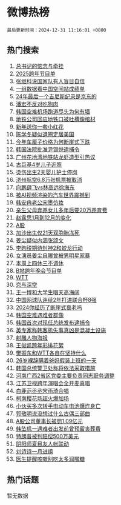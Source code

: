 # 微博热榜

`最后更新时间：2024-12-31 11:16:01 +0800`

## 热门搜索

1. [总书记的惦念与牵挂](https://m.weibo.cn/search?containerid=100103type%3D1%26t%3D10%26q%3D%23%E6%80%BB%E4%B9%A6%E8%AE%B0%E7%9A%84%E6%83%A6%E5%BF%B5%E4%B8%8E%E7%89%B5%E6%8C%82%23&stream_entry_id=51&isnewpage=1&extparam=seat%3D1%26dgr%3D0%26filter_type%3Drealtimehot%26stream_entry_id%3D51%26c_type%3D51%26q%3D%2523%25E6%2580%25BB%25E4%25B9%25A6%25E8%25AE%25B0%25E7%259A%2584%25E6%2583%25A6%25E5%25BF%25B5%25E4%25B8%258E%25E7%2589%25B5%25E6%258C%2582%2523%26pos%3D0%26cate%3D10103%26display_time%3D1735614960%26pre_seqid%3D17356149605360232113439)
1. [2025跨年节目单](https://m.weibo.cn/search?containerid=100103type%3D1%26t%3D10%26q%3D%232025%E8%B7%A8%E5%B9%B4%E8%8A%82%E7%9B%AE%E5%8D%95%23&stream_entry_id=31&isnewpage=1&extparam=seat%3D1%26filter_type%3Drealtimehot%26realpos%3D1%26c_type%3D31%26q%3D%25232025%25E8%25B7%25A8%25E5%25B9%25B4%25E8%258A%2582%25E7%259B%25AE%25E5%258D%2595%2523%26dgr%3D0%26lcate%3D5001%26stream_entry_id%3D31%26flag%3D1%26band_rank%3D1%26pos%3D0%26cate%3D5001%26display_time%3D1735614960%26pre_seqid%3D17356149605360232113439)
1. [张继科说国家队有人盲目自信](https://m.weibo.cn/search?containerid=100103type%3D1%26t%3D10%26q%3D%23%E5%BC%A0%E7%BB%A7%E7%A7%91%E8%AF%B4%E5%9B%BD%E5%AE%B6%E9%98%9F%E6%9C%89%E4%BA%BA%E7%9B%B2%E7%9B%AE%E8%87%AA%E4%BF%A1%23&stream_entry_id=31&isnewpage=1&extparam=seat%3D1%26filter_type%3Drealtimehot%26realpos%3D2%26c_type%3D31%26q%3D%2523%25E5%25BC%25A0%25E7%25BB%25A7%25E7%25A7%2591%25E8%25AF%25B4%25E5%259B%25BD%25E5%25AE%25B6%25E9%2598%259F%25E6%259C%2589%25E4%25BA%25BA%25E7%259B%25B2%25E7%259B%25AE%25E8%2587%25AA%25E4%25BF%25A1%2523%26dgr%3D0%26lcate%3D5001%26stream_entry_id%3D31%26flag%3D1%26band_rank%3D2%26pos%3D1%26cate%3D5001%26display_time%3D1735614960%26pre_seqid%3D17356149605360232113439)
1. [一组数据看中国空间站成绩单](https://m.weibo.cn/search?containerid=100103type%3D1%26t%3D10%26q%3D%23%E4%B8%80%E7%BB%84%E6%95%B0%E6%8D%AE%E7%9C%8B%E4%B8%AD%E5%9B%BD%E7%A9%BA%E9%97%B4%E7%AB%99%E6%88%90%E7%BB%A9%E5%8D%95%23&stream_entry_id=31&isnewpage=1&extparam=seat%3D1%26filter_type%3Drealtimehot%26realpos%3D3%26c_type%3D31%26q%3D%2523%25E4%25B8%2580%25E7%25BB%2584%25E6%2595%25B0%25E6%258D%25AE%25E7%259C%258B%25E4%25B8%25AD%25E5%259B%25BD%25E7%25A9%25BA%25E9%2597%25B4%25E7%25AB%2599%25E6%2588%2590%25E7%25BB%25A9%25E5%258D%2595%2523%26dgr%3D0%26lcate%3D5001%26stream_entry_id%3D31%26flag%3D0%26band_rank%3D3%26pos%3D2%26cate%3D5001%26display_time%3D1735614960%26pre_seqid%3D17356149605360232113439)
1. [24年最后一个吉尼斯纪录是京东的](https://m.weibo.cn/search?containerid=100103type%3D1%26t%3D10%26q%3D%2324%E5%B9%B4%E6%9C%80%E5%90%8E%E4%B8%80%E4%B8%AA%E5%90%89%E5%B0%BC%E6%96%AF%E7%BA%AA%E5%BD%95%E6%98%AF%E4%BA%AC%E4%B8%9C%E7%9A%84%23&stream_entry_id=31&isnewpage=1&extparam=seat%3D1%26filter_type%3Drealtimehot%26band_rank%3D4%26c_type%3D31%26topic_ad%3D1%26q%3D%252324%25E5%25B9%25B4%25E6%259C%2580%25E5%2590%258E%25E4%25B8%2580%25E4%25B8%25AA%25E5%2590%2589%25E5%25B0%25BC%25E6%2596%25AF%25E7%25BA%25AA%25E5%25BD%2595%25E6%2598%25AF%25E4%25BA%25AC%25E4%25B8%259C%25E7%259A%2584%2523%26dgr%3D0%26adid%3D271126%26stream_entry_id%3D31%26lcate%3D5001%26is_ad_pos%3D1%26pos%3D3%26cate%3D5001%26display_time%3D1735614960%26pre_seqid%3D17356149605360232113439)
1. [潘宏不反对吃狗肉](https://m.weibo.cn/search?containerid=100103type%3D1%26t%3D10%26q%3D%23%E6%BD%98%E5%AE%8F%E4%B8%8D%E5%8F%8D%E5%AF%B9%E5%90%83%E7%8B%97%E8%82%89%23&stream_entry_id=31&isnewpage=1&extparam=seat%3D1%26filter_type%3Drealtimehot%26realpos%3D4%26c_type%3D31%26q%3D%2523%25E6%25BD%2598%25E5%25AE%258F%25E4%25B8%258D%25E5%258F%258D%25E5%25AF%25B9%25E5%2590%2583%25E7%258B%2597%25E8%2582%2589%2523%26dgr%3D0%26lcate%3D5001%26stream_entry_id%3D31%26flag%3D1%26band_rank%3D4%26pos%3D4%26cate%3D5001%26display_time%3D1735614960%26pre_seqid%3D17356149605360232113439)
1. [韩国空难机场跑道尽头为何有墙](https://m.weibo.cn/search?containerid=100103type%3D1%26t%3D10%26q%3D%23%E9%9F%A9%E5%9B%BD%E7%A9%BA%E9%9A%BE%E6%9C%BA%E5%9C%BA%E8%B7%91%E9%81%93%E5%B0%BD%E5%A4%B4%E4%B8%BA%E4%BD%95%E6%9C%89%E5%A2%99%23&stream_entry_id=31&isnewpage=1&extparam=seat%3D1%26filter_type%3Drealtimehot%26realpos%3D5%26c_type%3D31%26q%3D%2523%25E9%259F%25A9%25E5%259B%25BD%25E7%25A9%25BA%25E9%259A%25BE%25E6%259C%25BA%25E5%259C%25BA%25E8%25B7%2591%25E9%2581%2593%25E5%25B0%25BD%25E5%25A4%25B4%25E4%25B8%25BA%25E4%25BD%2595%25E6%259C%2589%25E5%25A2%2599%2523%26dgr%3D0%26lcate%3D5001%26stream_entry_id%3D31%26flag%3D1%26band_rank%3D5%26pos%3D5%26cate%3D5001%26display_time%3D1735614960%26pre_seqid%3D17356149605360232113439)
1. [地铁公司回应地铁口被吐槽像棺材](https://m.weibo.cn/search?containerid=100103type%3D1%26t%3D10%26q%3D%23%E5%9C%B0%E9%93%81%E5%85%AC%E5%8F%B8%E5%9B%9E%E5%BA%94%E5%9C%B0%E9%93%81%E5%8F%A3%E8%A2%AB%E5%90%90%E6%A7%BD%E5%83%8F%E6%A3%BA%E6%9D%90%23&stream_entry_id=31&isnewpage=1&extparam=seat%3D1%26filter_type%3Drealtimehot%26realpos%3D6%26c_type%3D31%26q%3D%2523%25E5%259C%25B0%25E9%2593%2581%25E5%2585%25AC%25E5%258F%25B8%25E5%259B%259E%25E5%25BA%2594%25E5%259C%25B0%25E9%2593%2581%25E5%258F%25A3%25E8%25A2%25AB%25E5%2590%2590%25E6%25A7%25BD%25E5%2583%258F%25E6%25A3%25BA%25E6%259D%2590%2523%26dgr%3D0%26lcate%3D5001%26stream_entry_id%3D31%26flag%3D1%26band_rank%3D6%26pos%3D6%26cate%3D5001%26display_time%3D1735614960%26pre_seqid%3D17356149605360232113439)
1. [新年送你一套小红花](https://m.weibo.cn/search?containerid=100103type%3D1%26t%3D10%26q%3D%23%E6%96%B0%E5%B9%B4%E9%80%81%E4%BD%A0%E4%B8%80%E5%A5%97%E5%B0%8F%E7%BA%A2%E8%8A%B1%23&stream_entry_id=31&isnewpage=1&extparam=seat%3D1%26filter_type%3Drealtimehot%26band_rank%3D7%26c_type%3D31%26topic_ad%3D1%26q%3D%2523%25E6%2596%25B0%25E5%25B9%25B4%25E9%2580%2581%25E4%25BD%25A0%25E4%25B8%2580%25E5%25A5%2597%25E5%25B0%258F%25E7%25BA%25A2%25E8%258A%25B1%2523%26dgr%3D0%26adid%3D270956%26stream_entry_id%3D31%26lcate%3D5001%26is_ad_pos%3D1%26pos%3D7%26cate%3D5001%26display_time%3D1735614960%26pre_seqid%3D17356149605360232113439)
1. [陈学冬疑似退圈定居美国](https://m.weibo.cn/search?containerid=100103type%3D1%26t%3D10%26q%3D%23%E9%99%88%E5%AD%A6%E5%86%AC%E7%96%91%E4%BC%BC%E9%80%80%E5%9C%88%E5%AE%9A%E5%B1%85%E7%BE%8E%E5%9B%BD%23&stream_entry_id=31&isnewpage=1&extparam=seat%3D1%26filter_type%3Drealtimehot%26realpos%3D7%26c_type%3D31%26q%3D%2523%25E9%2599%2588%25E5%25AD%25A6%25E5%2586%25AC%25E7%2596%2591%25E4%25BC%25BC%25E9%2580%2580%25E5%259C%2588%25E5%25AE%259A%25E5%25B1%2585%25E7%25BE%258E%25E5%259B%25BD%2523%26dgr%3D0%26lcate%3D5001%26stream_entry_id%3D31%26flag%3D2%26band_rank%3D7%26pos%3D8%26cate%3D5001%26display_time%3D1735614960%26pre_seqid%3D17356149605360232113439)
1. [今年车厘子价格为何断崖式下跌](https://m.weibo.cn/search?containerid=100103type%3D1%26t%3D10%26q%3D%23%E4%BB%8A%E5%B9%B4%E8%BD%A6%E5%8E%98%E5%AD%90%E4%BB%B7%E6%A0%BC%E4%B8%BA%E4%BD%95%E6%96%AD%E5%B4%96%E5%BC%8F%E4%B8%8B%E8%B7%8C%23&stream_entry_id=31&isnewpage=1&extparam=seat%3D1%26filter_type%3Drealtimehot%26realpos%3D8%26c_type%3D31%26q%3D%2523%25E4%25BB%258A%25E5%25B9%25B4%25E8%25BD%25A6%25E5%258E%2598%25E5%25AD%2590%25E4%25BB%25B7%25E6%25A0%25BC%25E4%25B8%25BA%25E4%25BD%2595%25E6%2596%25AD%25E5%25B4%2596%25E5%25BC%258F%25E4%25B8%258B%25E8%25B7%258C%2523%26dgr%3D0%26lcate%3D5001%26stream_entry_id%3D31%26flag%3D1%26band_rank%3D8%26pos%3D9%26cate%3D5001%26display_time%3D1735614960%26pre_seqid%3D17356149605360232113439)
1. [韩国法院批准尹锡悦逮捕令](https://m.weibo.cn/search?containerid=100103type%3D1%26t%3D10%26q%3D%23%E9%9F%A9%E5%9B%BD%E6%B3%95%E9%99%A2%E6%89%B9%E5%87%86%E5%B0%B9%E9%94%A1%E6%82%A6%E9%80%AE%E6%8D%95%E4%BB%A4%23&stream_entry_id=31&isnewpage=1&extparam=seat%3D1%26filter_type%3Drealtimehot%26realpos%3D9%26c_type%3D31%26q%3D%2523%25E9%259F%25A9%25E5%259B%25BD%25E6%25B3%2595%25E9%2599%25A2%25E6%2589%25B9%25E5%2587%2586%25E5%25B0%25B9%25E9%2594%25A1%25E6%2582%25A6%25E9%2580%25AE%25E6%258D%2595%25E4%25BB%25A4%2523%26dgr%3D0%26lcate%3D5001%26stream_entry_id%3D31%26flag%3D0%26band_rank%3D9%26pos%3D10%26cate%3D5001%26display_time%3D1735614960%26pre_seqid%3D17356149605360232113439)
1. [广州花地湾地铁站龙虾造型引热议](https://m.weibo.cn/search?containerid=100103type%3D1%26t%3D10%26q%3D%23%E5%B9%BF%E5%B7%9E%E8%8A%B1%E5%9C%B0%E6%B9%BE%E5%9C%B0%E9%93%81%E7%AB%99%E9%BE%99%E8%99%BE%E9%80%A0%E5%9E%8B%E5%BC%95%E7%83%AD%E8%AE%AE%23&stream_entry_id=31&isnewpage=1&extparam=seat%3D1%26filter_type%3Drealtimehot%26realpos%3D10%26c_type%3D31%26q%3D%2523%25E5%25B9%25BF%25E5%25B7%259E%25E8%258A%25B1%25E5%259C%25B0%25E6%25B9%25BE%25E5%259C%25B0%25E9%2593%2581%25E7%25AB%2599%25E9%25BE%2599%25E8%2599%25BE%25E9%2580%25A0%25E5%259E%258B%25E5%25BC%2595%25E7%2583%25AD%25E8%25AE%25AE%2523%26dgr%3D0%26lcate%3D5001%26stream_entry_id%3D31%26flag%3D0%26band_rank%3D10%26pos%3D11%26cate%3D5001%26display_time%3D1735614960%26pre_seqid%3D17356149605360232113439)
1. [古巨基4岁儿子近照](https://m.weibo.cn/search?containerid=100103type%3D1%26t%3D10%26q%3D%23%E5%8F%A4%E5%B7%A8%E5%9F%BA4%E5%B2%81%E5%84%BF%E5%AD%90%E8%BF%91%E7%85%A7%23&stream_entry_id=31&isnewpage=1&extparam=seat%3D1%26filter_type%3Drealtimehot%26realpos%3D11%26c_type%3D31%26q%3D%2523%25E5%258F%25A4%25E5%25B7%25A8%25E5%259F%25BA4%25E5%25B2%2581%25E5%2584%25BF%25E5%25AD%2590%25E8%25BF%2591%25E7%2585%25A7%2523%26dgr%3D0%26lcate%3D5001%26stream_entry_id%3D31%26flag%3D1%26band_rank%3D11%26pos%3D12%26cate%3D5001%26display_time%3D1735614960%26pre_seqid%3D17356149605360232113439)
1. [烫伤出生2天婴儿护士停岗](https://m.weibo.cn/search?containerid=100103type%3D1%26t%3D10%26q%3D%23%E7%83%AB%E4%BC%A4%E5%87%BA%E7%94%9F2%E5%A4%A9%E5%A9%B4%E5%84%BF%E6%8A%A4%E5%A3%AB%E5%81%9C%E5%B2%97%23&stream_entry_id=31&isnewpage=1&extparam=seat%3D1%26filter_type%3Drealtimehot%26realpos%3D12%26c_type%3D31%26q%3D%2523%25E7%2583%25AB%25E4%25BC%25A4%25E5%2587%25BA%25E7%2594%259F2%25E5%25A4%25A9%25E5%25A9%25B4%25E5%2584%25BF%25E6%258A%25A4%25E5%25A3%25AB%25E5%2581%259C%25E5%25B2%2597%2523%26dgr%3D0%26lcate%3D5001%26stream_entry_id%3D31%26flag%3D0%26band_rank%3D12%26pos%3D13%26cate%3D5001%26display_time%3D1735614960%26pre_seqid%3D17356149605360232113439)
1. [济州航空6.8万张机票被取消](https://m.weibo.cn/search?containerid=100103type%3D1%26t%3D10%26q%3D%23%E6%B5%8E%E5%B7%9E%E8%88%AA%E7%A9%BA6.8%E4%B8%87%E5%BC%A0%E6%9C%BA%E7%A5%A8%E8%A2%AB%E5%8F%96%E6%B6%88%23&stream_entry_id=31&isnewpage=1&extparam=seat%3D1%26filter_type%3Drealtimehot%26realpos%3D13%26c_type%3D31%26q%3D%2523%25E6%25B5%258E%25E5%25B7%259E%25E8%2588%25AA%25E7%25A9%25BA6.8%25E4%25B8%2587%25E5%25BC%25A0%25E6%259C%25BA%25E7%25A5%25A8%25E8%25A2%25AB%25E5%258F%2596%25E6%25B6%2588%2523%26dgr%3D0%26lcate%3D5001%26stream_entry_id%3D31%26flag%3D1%26band_rank%3D13%26pos%3D14%26cate%3D5001%26display_time%3D1735614960%26pre_seqid%3D17356149605360232113439)
1. [向鹏薛飞vs林高远徐海东](https://m.weibo.cn/search?containerid=100103type%3D1%26t%3D10%26q%3D%23%E5%90%91%E9%B9%8F%E8%96%9B%E9%A3%9Evs%E6%9E%97%E9%AB%98%E8%BF%9C%E5%BE%90%E6%B5%B7%E4%B8%9C%23&stream_entry_id=31&isnewpage=1&extparam=seat%3D1%26filter_type%3Drealtimehot%26realpos%3D14%26c_type%3D31%26q%3D%2523%25E5%2590%2591%25E9%25B9%258F%25E8%2596%259B%25E9%25A3%259Evs%25E6%259E%2597%25E9%25AB%2598%25E8%25BF%259C%25E5%25BE%2590%25E6%25B5%25B7%25E4%25B8%259C%2523%26dgr%3D0%26lcate%3D5001%26stream_entry_id%3D31%26flag%3D1%26band_rank%3D14%26pos%3D15%26cate%3D5001%26display_time%3D1735614960%26pre_seqid%3D17356149605360232113439)
1. [被AI视频渲染的汽车世界震撼到](https://m.weibo.cn/search?containerid=100103type%3D1%26t%3D10%26q%3D%23%E8%A2%ABAI%E8%A7%86%E9%A2%91%E6%B8%B2%E6%9F%93%E7%9A%84%E6%B1%BD%E8%BD%A6%E4%B8%96%E7%95%8C%E9%9C%87%E6%92%BC%E5%88%B0%23&stream_entry_id=31&isnewpage=1&extparam=seat%3D1%26filter_type%3Drealtimehot%26realpos%3D15%26c_type%3D31%26cate%3D5001%26dgr%3D0%26lcate%3D5001%26adid%3D271283%26stream_entry_id%3D31%26flag%3D0%26band_rank%3D15%26pos%3D16%26q%3D%2523%25E8%25A2%25ABAI%25E8%25A7%2586%25E9%25A2%2591%25E6%25B8%25B2%25E6%259F%2593%25E7%259A%2584%25E6%25B1%25BD%25E8%25BD%25A6%25E4%25B8%2596%25E7%2595%258C%25E9%259C%2587%25E6%2592%25BC%25E5%2588%25B0%2523%26display_time%3D1735614960%26pre_seqid%3D17356149605360232113439)
1. [韩安冉老公宋墨仿妆](https://m.weibo.cn/search?containerid=100103type%3D1%26t%3D10%26q%3D%23%E9%9F%A9%E5%AE%89%E5%86%89%E8%80%81%E5%85%AC%E5%AE%8B%E5%A2%A8%E4%BB%BF%E5%A6%86%23&stream_entry_id=31&isnewpage=1&extparam=seat%3D1%26filter_type%3Drealtimehot%26realpos%3D16%26c_type%3D31%26q%3D%2523%25E9%259F%25A9%25E5%25AE%2589%25E5%2586%2589%25E8%2580%2581%25E5%2585%25AC%25E5%25AE%258B%25E5%25A2%25A8%25E4%25BB%25BF%25E5%25A6%2586%2523%26dgr%3D0%26lcate%3D5001%26stream_entry_id%3D31%26flag%3D1%26band_rank%3D16%26pos%3D17%26cate%3D5001%26display_time%3D1735614960%26pre_seqid%3D17356149605360232113439)
1. [亲生父母弃养女儿多年后要20万养育费](https://m.weibo.cn/search?containerid=100103type%3D1%26t%3D10%26q%3D%23%E4%BA%B2%E7%94%9F%E7%88%B6%E6%AF%8D%E5%BC%83%E5%85%BB%E5%A5%B3%E5%84%BF%E5%A4%9A%E5%B9%B4%E5%90%8E%E8%A6%8120%E4%B8%87%E5%85%BB%E8%82%B2%E8%B4%B9%23&stream_entry_id=31&isnewpage=1&extparam=seat%3D1%26filter_type%3Drealtimehot%26realpos%3D17%26c_type%3D31%26q%3D%2523%25E4%25BA%25B2%25E7%2594%259F%25E7%2588%25B6%25E6%25AF%258D%25E5%25BC%2583%25E5%2585%25BB%25E5%25A5%25B3%25E5%2584%25BF%25E5%25A4%259A%25E5%25B9%25B4%25E5%2590%258E%25E8%25A6%258120%25E4%25B8%2587%25E5%2585%25BB%25E8%2582%25B2%25E8%25B4%25B9%2523%26dgr%3D0%26lcate%3D5001%26stream_entry_id%3D31%26flag%3D1%26band_rank%3D17%26pos%3D18%26cate%3D5001%26display_time%3D1735614960%26pre_seqid%3D17356149605360232113439)
1. [赵露思1月到12月的变化](https://m.weibo.cn/search?containerid=100103type%3D1%26t%3D10%26q%3D%23%E8%B5%B5%E9%9C%B2%E6%80%9D1%E6%9C%88%E5%88%B012%E6%9C%88%E7%9A%84%E5%8F%98%E5%8C%96%23&stream_entry_id=31&isnewpage=1&extparam=seat%3D1%26filter_type%3Drealtimehot%26realpos%3D18%26c_type%3D31%26q%3D%2523%25E8%25B5%25B5%25E9%259C%25B2%25E6%2580%259D1%25E6%259C%2588%25E5%2588%25B012%25E6%259C%2588%25E7%259A%2584%25E5%258F%2598%25E5%258C%2596%2523%26dgr%3D0%26lcate%3D5001%26stream_entry_id%3D31%26flag%3D2%26band_rank%3D18%26pos%3D19%26cate%3D5001%26display_time%3D1735614960%26pre_seqid%3D17356149605360232113439)
1. [A股](https://m.weibo.cn/search?containerid=100103type%3D1%26t%3D10%26q%3DA%E8%82%A1&stream_entry_id=31&isnewpage=1&extparam=seat%3D1%26filter_type%3Drealtimehot%26realpos%3D19%26c_type%3D31%26q%3DA%25E8%2582%25A1%26dgr%3D0%26lcate%3D5001%26stream_entry_id%3D31%26flag%3D1%26band_rank%3D19%26pos%3D20%26cate%3D5001%26display_time%3D1735614960%26pre_seqid%3D17356149605360232113439)
1. [加沙出生仅21天双胞胎冻死](https://m.weibo.cn/search?containerid=100103type%3D1%26t%3D10%26q%3D%23%E5%8A%A0%E6%B2%99%E5%87%BA%E7%94%9F%E4%BB%8521%E5%A4%A9%E5%8F%8C%E8%83%9E%E8%83%8E%E5%86%BB%E6%AD%BB%23&stream_entry_id=31&isnewpage=1&extparam=seat%3D1%26filter_type%3Drealtimehot%26realpos%3D20%26c_type%3D31%26q%3D%2523%25E5%258A%25A0%25E6%25B2%2599%25E5%2587%25BA%25E7%2594%259F%25E4%25BB%258521%25E5%25A4%25A9%25E5%258F%258C%25E8%2583%259E%25E8%2583%258E%25E5%2586%25BB%25E6%25AD%25BB%2523%26dgr%3D0%26lcate%3D5001%26stream_entry_id%3D31%26flag%3D0%26band_rank%3D20%26pos%3D21%26cate%3D5001%26display_time%3D1735614960%26pre_seqid%3D17356149605360232113439)
1. [姜尘疑似内涵张颂文](https://m.weibo.cn/search?containerid=100103type%3D1%26t%3D10%26q%3D%23%E5%A7%9C%E5%B0%98%E7%96%91%E4%BC%BC%E5%86%85%E6%B6%B5%E5%BC%A0%E9%A2%82%E6%96%87%23&stream_entry_id=31&isnewpage=1&extparam=seat%3D1%26filter_type%3Drealtimehot%26realpos%3D21%26c_type%3D31%26q%3D%2523%25E5%25A7%259C%25E5%25B0%2598%25E7%2596%2591%25E4%25BC%25BC%25E5%2586%2585%25E6%25B6%25B5%25E5%25BC%25A0%25E9%25A2%2582%25E6%2596%2587%2523%26dgr%3D0%26lcate%3D5001%26stream_entry_id%3D31%26flag%3D0%26band_rank%3D21%26pos%3D22%26cate%3D5001%26display_time%3D1735614960%26pre_seqid%3D17356149605360232113439)
1. [李昀锐期待封神2和蛟龙行动](https://m.weibo.cn/search?containerid=100103type%3D1%26t%3D10%26q%3D%23%E6%9D%8E%E6%98%80%E9%94%90%E6%9C%9F%E5%BE%85%E5%B0%81%E7%A5%9E2%E5%92%8C%E8%9B%9F%E9%BE%99%E8%A1%8C%E5%8A%A8%23&stream_entry_id=31&isnewpage=1&extparam=seat%3D1%26filter_type%3Drealtimehot%26realpos%3D22%26c_type%3D31%26q%3D%2523%25E6%259D%258E%25E6%2598%2580%25E9%2594%2590%25E6%259C%259F%25E5%25BE%2585%25E5%25B0%2581%25E7%25A5%259E2%25E5%2592%258C%25E8%259B%259F%25E9%25BE%2599%25E8%25A1%258C%25E5%258A%25A8%2523%26dgr%3D0%26lcate%3D5001%26stream_entry_id%3D31%26flag%3D1%26band_rank%3D22%26pos%3D23%26cate%3D5001%26display_time%3D1735614960%26pre_seqid%3D17356149605360232113439)
1. [女演员姜尘自曝曾被男明星家暴](https://m.weibo.cn/search?containerid=100103type%3D1%26t%3D10%26q%3D%23%E5%A5%B3%E6%BC%94%E5%91%98%E5%A7%9C%E5%B0%98%E8%87%AA%E6%9B%9D%E6%9B%BE%E8%A2%AB%E7%94%B7%E6%98%8E%E6%98%9F%E5%AE%B6%E6%9A%B4%23&stream_entry_id=31&isnewpage=1&extparam=seat%3D1%26filter_type%3Drealtimehot%26realpos%3D23%26c_type%3D31%26q%3D%2523%25E5%25A5%25B3%25E6%25BC%2594%25E5%2591%2598%25E5%25A7%259C%25E5%25B0%2598%25E8%2587%25AA%25E6%259B%259D%25E6%259B%25BE%25E8%25A2%25AB%25E7%2594%25B7%25E6%2598%258E%25E6%2598%259F%25E5%25AE%25B6%25E6%259A%25B4%2523%26dgr%3D0%26lcate%3D5001%26stream_entry_id%3D31%26flag%3D2%26band_rank%3D23%26pos%3D24%26cate%3D5001%26display_time%3D1735614960%26pre_seqid%3D17356149605360232113439)
1. [本周上四休三不调休](https://m.weibo.cn/search?containerid=100103type%3D1%26t%3D10%26q%3D%23%E6%9C%AC%E5%91%A8%E4%B8%8A%E5%9B%9B%E4%BC%91%E4%B8%89%E4%B8%8D%E8%B0%83%E4%BC%91%23&stream_entry_id=31&isnewpage=1&extparam=seat%3D1%26filter_type%3Drealtimehot%26realpos%3D24%26c_type%3D31%26q%3D%2523%25E6%259C%25AC%25E5%2591%25A8%25E4%25B8%258A%25E5%259B%259B%25E4%25BC%2591%25E4%25B8%2589%25E4%25B8%258D%25E8%25B0%2583%25E4%25BC%2591%2523%26dgr%3D0%26lcate%3D5001%26stream_entry_id%3D31%26flag%3D0%26band_rank%3D24%26pos%3D25%26cate%3D5001%26display_time%3D1735614960%26pre_seqid%3D17356149605360232113439)
1. [B站跨年晚会节目单](https://m.weibo.cn/search?containerid=100103type%3D1%26t%3D10%26q%3DB%E7%AB%99%E8%B7%A8%E5%B9%B4%E6%99%9A%E4%BC%9A%E8%8A%82%E7%9B%AE%E5%8D%95&stream_entry_id=31&isnewpage=1&extparam=seat%3D1%26filter_type%3Drealtimehot%26realpos%3D25%26c_type%3D31%26q%3DB%25E7%25AB%2599%25E8%25B7%25A8%25E5%25B9%25B4%25E6%2599%259A%25E4%25BC%259A%25E8%258A%2582%25E7%259B%25AE%25E5%258D%2595%26dgr%3D0%26lcate%3D5001%26stream_entry_id%3D31%26flag%3D1%26band_rank%3D25%26pos%3D26%26cate%3D5001%26display_time%3D1735614960%26pre_seqid%3D17356149605360232113439)
1. [WTT](https://m.weibo.cn/search?containerid=100103type%3D1%26t%3D10%26q%3DWTT&stream_entry_id=31&isnewpage=1&extparam=seat%3D1%26filter_type%3Drealtimehot%26realpos%3D26%26c_type%3D31%26q%3DWTT%26dgr%3D0%26lcate%3D5001%26stream_entry_id%3D31%26flag%3D1%26band_rank%3D26%26pos%3D27%26cate%3D5001%26display_time%3D1735614960%26pre_seqid%3D17356149605360232113439)
1. [恋与深空](https://m.weibo.cn/search?containerid=100103type%3D1%26t%3D10%26q%3D%23%E6%81%8B%E4%B8%8E%E6%B7%B1%E7%A9%BA%23&stream_entry_id=31&isnewpage=1&extparam=seat%3D1%26filter_type%3Drealtimehot%26realpos%3D27%26c_type%3D31%26q%3D%2523%25E6%2581%258B%25E4%25B8%258E%25E6%25B7%25B1%25E7%25A9%25BA%2523%26dgr%3D0%26lcate%3D5001%26stream_entry_id%3D31%26flag%3D0%26band_rank%3D27%26pos%3D28%26cate%3D5001%26display_time%3D1735614960%26pre_seqid%3D17356149605360232113439)
1. [王一博和大学生唱天高海阔](https://m.weibo.cn/search?containerid=100103type%3D1%26t%3D10%26q%3D%23%E7%8E%8B%E4%B8%80%E5%8D%9A%E5%92%8C%E5%A4%A7%E5%AD%A6%E7%94%9F%E5%94%B1%E5%A4%A9%E9%AB%98%E6%B5%B7%E9%98%94%23&stream_entry_id=31&isnewpage=1&extparam=seat%3D1%26filter_type%3Drealtimehot%26realpos%3D28%26c_type%3D31%26q%3D%2523%25E7%258E%258B%25E4%25B8%2580%25E5%258D%259A%25E5%2592%258C%25E5%25A4%25A7%25E5%25AD%25A6%25E7%2594%259F%25E5%2594%25B1%25E5%25A4%25A9%25E9%25AB%2598%25E6%25B5%25B7%25E9%2598%2594%2523%26dgr%3D0%26lcate%3D5001%26stream_entry_id%3D31%26flag%3D0%26band_rank%3D28%26pos%3D29%26cate%3D5001%26display_time%3D1735614960%26pre_seqid%3D17356149605360232113439)
1. [中国网球队连续2年打进联合杯8强](https://m.weibo.cn/search?containerid=100103type%3D1%26t%3D10%26q%3D%23%E4%B8%AD%E5%9B%BD%E7%BD%91%E7%90%83%E9%98%9F%E8%BF%9E%E7%BB%AD2%E5%B9%B4%E6%89%93%E8%BF%9B%E8%81%94%E5%90%88%E6%9D%AF8%E5%BC%BA%23&stream_entry_id=31&isnewpage=1&extparam=seat%3D1%26filter_type%3Drealtimehot%26realpos%3D29%26c_type%3D31%26q%3D%2523%25E4%25B8%25AD%25E5%259B%25BD%25E7%25BD%2591%25E7%2590%2583%25E9%2598%259F%25E8%25BF%259E%25E7%25BB%25AD2%25E5%25B9%25B4%25E6%2589%2593%25E8%25BF%259B%25E8%2581%2594%25E5%2590%2588%25E6%259D%25AF8%25E5%25BC%25BA%2523%26dgr%3D0%26lcate%3D5001%26stream_entry_id%3D31%26flag%3D1%26band_rank%3D29%26pos%3D30%26cate%3D5001%26display_time%3D1735614960%26pre_seqid%3D17356149605360232113439)
1. [2024你经历了断崖式衰老吗](https://m.weibo.cn/search?containerid=100103type%3D1%26t%3D10%26q%3D%232024%E4%BD%A0%E7%BB%8F%E5%8E%86%E4%BA%86%E6%96%AD%E5%B4%96%E5%BC%8F%E8%A1%B0%E8%80%81%E5%90%97%23&stream_entry_id=31&isnewpage=1&extparam=seat%3D1%26filter_type%3Drealtimehot%26realpos%3D30%26c_type%3D31%26q%3D%25232024%25E4%25BD%25A0%25E7%25BB%258F%25E5%258E%2586%25E4%25BA%2586%25E6%2596%25AD%25E5%25B4%2596%25E5%25BC%258F%25E8%25A1%25B0%25E8%2580%2581%25E5%2590%2597%2523%26dgr%3D0%26lcate%3D5001%26stream_entry_id%3D31%26flag%3D1%26band_rank%3D30%26pos%3D31%26cate%3D5001%26display_time%3D1735614960%26pre_seqid%3D17356149605360232113439)
1. [韩国空难遇难者群像](https://m.weibo.cn/search?containerid=100103type%3D1%26t%3D10%26q%3D%23%E9%9F%A9%E5%9B%BD%E7%A9%BA%E9%9A%BE%E9%81%87%E9%9A%BE%E8%80%85%E7%BE%A4%E5%83%8F%23&stream_entry_id=31&isnewpage=1&extparam=seat%3D1%26filter_type%3Drealtimehot%26realpos%3D31%26c_type%3D31%26q%3D%2523%25E9%259F%25A9%25E5%259B%25BD%25E7%25A9%25BA%25E9%259A%25BE%25E9%2581%2587%25E9%259A%25BE%25E8%2580%2585%25E7%25BE%25A4%25E5%2583%258F%2523%26dgr%3D0%26lcate%3D5001%26stream_entry_id%3D31%26flag%3D1%26band_rank%3D31%26pos%3D32%26cate%3D5001%26display_time%3D1735614960%26pre_seqid%3D17356149605360232113439)
1. [韩国首次对现任总统发布逮捕令](https://m.weibo.cn/search?containerid=100103type%3D1%26t%3D10%26q%3D%23%E9%9F%A9%E5%9B%BD%E9%A6%96%E6%AC%A1%E5%AF%B9%E7%8E%B0%E4%BB%BB%E6%80%BB%E7%BB%9F%E5%8F%91%E5%B8%83%E9%80%AE%E6%8D%95%E4%BB%A4%23&stream_entry_id=31&isnewpage=1&extparam=seat%3D1%26filter_type%3Drealtimehot%26realpos%3D32%26c_type%3D31%26q%3D%2523%25E9%259F%25A9%25E5%259B%25BD%25E9%25A6%2596%25E6%25AC%25A1%25E5%25AF%25B9%25E7%258E%25B0%25E4%25BB%25BB%25E6%2580%25BB%25E7%25BB%259F%25E5%258F%2591%25E5%25B8%2583%25E9%2580%25AE%25E6%258D%2595%25E4%25BB%25A4%2523%26dgr%3D0%26lcate%3D5001%26stream_entry_id%3D31%26flag%3D0%26band_rank%3D32%26pos%3D33%26cate%3D5001%26display_time%3D1735614960%26pre_seqid%3D17356149605360232113439)
1. [英专家称韩客机失事真凶是混凝土设施](https://m.weibo.cn/search?containerid=100103type%3D1%26t%3D10%26q%3D%23%E8%8B%B1%E4%B8%93%E5%AE%B6%E7%A7%B0%E9%9F%A9%E5%AE%A2%E6%9C%BA%E5%A4%B1%E4%BA%8B%E7%9C%9F%E5%87%B6%E6%98%AF%E6%B7%B7%E5%87%9D%E5%9C%9F%E8%AE%BE%E6%96%BD%23&stream_entry_id=31&isnewpage=1&extparam=seat%3D1%26filter_type%3Drealtimehot%26realpos%3D33%26c_type%3D31%26q%3D%2523%25E8%258B%25B1%25E4%25B8%2593%25E5%25AE%25B6%25E7%25A7%25B0%25E9%259F%25A9%25E5%25AE%25A2%25E6%259C%25BA%25E5%25A4%25B1%25E4%25BA%258B%25E7%259C%259F%25E5%2587%25B6%25E6%2598%25AF%25E6%25B7%25B7%25E5%2587%259D%25E5%259C%259F%25E8%25AE%25BE%25E6%2596%25BD%2523%26dgr%3D0%26lcate%3D5001%26stream_entry_id%3D31%26flag%3D1%26band_rank%3D33%26pos%3D34%26cate%3D5001%26display_time%3D1735614960%26pre_seqid%3D17356149605360232113439)
1. [射雕人物海报](https://m.weibo.cn/search?containerid=100103type%3D1%26t%3D10%26q%3D%23%E5%B0%84%E9%9B%95%E4%BA%BA%E7%89%A9%E6%B5%B7%E6%8A%A5%23&stream_entry_id=31&isnewpage=1&extparam=seat%3D1%26filter_type%3Drealtimehot%26realpos%3D34%26c_type%3D31%26q%3D%2523%25E5%25B0%2584%25E9%259B%2595%25E4%25BA%25BA%25E7%2589%25A9%25E6%25B5%25B7%25E6%258A%25A5%2523%26dgr%3D0%26lcate%3D5001%26stream_entry_id%3D31%26flag%3D1%26band_rank%3D34%26pos%3D35%26cate%3D5001%26display_time%3D1735614960%26pre_seqid%3D17356149605360232113439)
1. [王俊凯跨年彩排花絮](https://m.weibo.cn/search?containerid=100103type%3D1%26t%3D10%26q%3D%23%E7%8E%8B%E4%BF%8A%E5%87%AF%E8%B7%A8%E5%B9%B4%E5%BD%A9%E6%8E%92%E8%8A%B1%E7%B5%AE%23&stream_entry_id=31&isnewpage=1&extparam=seat%3D1%26filter_type%3Drealtimehot%26realpos%3D35%26c_type%3D31%26q%3D%2523%25E7%258E%258B%25E4%25BF%258A%25E5%2587%25AF%25E8%25B7%25A8%25E5%25B9%25B4%25E5%25BD%25A9%25E6%258E%2592%25E8%258A%25B1%25E7%25B5%25AE%2523%26dgr%3D0%26lcate%3D5001%26stream_entry_id%3D31%26flag%3D1%26band_rank%3D35%26pos%3D36%26cate%3D5001%26display_time%3D1735614960%26pre_seqid%3D17356149605360232113439)
1. [樊振东和WTT各自在坚持什么](https://m.weibo.cn/search?containerid=100103type%3D1%26t%3D10%26q%3D%23%E6%A8%8A%E6%8C%AF%E4%B8%9C%E5%92%8CWTT%E5%90%84%E8%87%AA%E5%9C%A8%E5%9D%9A%E6%8C%81%E4%BB%80%E4%B9%88%23&stream_entry_id=31&isnewpage=1&extparam=seat%3D1%26filter_type%3Drealtimehot%26realpos%3D36%26c_type%3D31%26q%3D%2523%25E6%25A8%258A%25E6%258C%25AF%25E4%25B8%259C%25E5%2592%258CWTT%25E5%2590%2584%25E8%2587%25AA%25E5%259C%25A8%25E5%259D%259A%25E6%258C%2581%25E4%25BB%2580%25E4%25B9%2588%2523%26dgr%3D0%26lcate%3D5001%26stream_entry_id%3D31%26flag%3D1%26band_rank%3D36%26pos%3D37%26cate%3D5001%26display_time%3D1735614960%26pre_seqid%3D17356149605360232113439)
1. [26岁裸辞瞒着爸妈假装上班的一天](https://m.weibo.cn/search?containerid=100103type%3D1%26t%3D10%26q%3D%2326%E5%B2%81%E8%A3%B8%E8%BE%9E%E7%9E%92%E7%9D%80%E7%88%B8%E5%A6%88%E5%81%87%E8%A3%85%E4%B8%8A%E7%8F%AD%E7%9A%84%E4%B8%80%E5%A4%A9%23&stream_entry_id=31&isnewpage=1&extparam=seat%3D1%26filter_type%3Drealtimehot%26realpos%3D37%26c_type%3D31%26q%3D%252326%25E5%25B2%2581%25E8%25A3%25B8%25E8%25BE%259E%25E7%259E%2592%25E7%259D%2580%25E7%2588%25B8%25E5%25A6%2588%25E5%2581%2587%25E8%25A3%2585%25E4%25B8%258A%25E7%258F%25AD%25E7%259A%2584%25E4%25B8%2580%25E5%25A4%25A9%2523%26dgr%3D0%26lcate%3D5001%26stream_entry_id%3D31%26flag%3D1%26band_rank%3D37%26pos%3D38%26cate%3D5001%26display_time%3D1735614960%26pre_seqid%3D17356149605360232113439)
1. [韩国总统警卫处称将依法采取措施](https://m.weibo.cn/search?containerid=100103type%3D1%26t%3D10%26q%3D%23%E9%9F%A9%E5%9B%BD%E6%80%BB%E7%BB%9F%E8%AD%A6%E5%8D%AB%E5%A4%84%E7%A7%B0%E5%B0%86%E4%BE%9D%E6%B3%95%E9%87%87%E5%8F%96%E6%8E%AA%E6%96%BD%23&stream_entry_id=31&isnewpage=1&extparam=seat%3D1%26filter_type%3Drealtimehot%26realpos%3D38%26c_type%3D31%26q%3D%2523%25E9%259F%25A9%25E5%259B%25BD%25E6%2580%25BB%25E7%25BB%259F%25E8%25AD%25A6%25E5%258D%25AB%25E5%25A4%2584%25E7%25A7%25B0%25E5%25B0%2586%25E4%25BE%259D%25E6%25B3%2595%25E9%2587%2587%25E5%258F%2596%25E6%258E%25AA%25E6%2596%25BD%2523%26dgr%3D0%26lcate%3D5001%26stream_entry_id%3D31%26flag%3D1%26band_rank%3D38%26pos%3D39%26cate%3D5001%26display_time%3D1735614960%26pre_seqid%3D17356149605360232113439)
1. [河南广西2省区党委主要负责同志职务调整](https://m.weibo.cn/search?containerid=100103type%3D1%26t%3D10%26q%3D%23%E6%B2%B3%E5%8D%97%E5%B9%BF%E8%A5%BF2%E7%9C%81%E5%8C%BA%E5%85%9A%E5%A7%94%E4%B8%BB%E8%A6%81%E8%B4%9F%E8%B4%A3%E5%90%8C%E5%BF%97%E8%81%8C%E5%8A%A1%E8%B0%83%E6%95%B4%23&stream_entry_id=31&isnewpage=1&extparam=seat%3D1%26filter_type%3Drealtimehot%26realpos%3D39%26c_type%3D31%26q%3D%2523%25E6%25B2%25B3%25E5%258D%2597%25E5%25B9%25BF%25E8%25A5%25BF2%25E7%259C%2581%25E5%258C%25BA%25E5%2585%259A%25E5%25A7%2594%25E4%25B8%25BB%25E8%25A6%2581%25E8%25B4%259F%25E8%25B4%25A3%25E5%2590%258C%25E5%25BF%2597%25E8%2581%258C%25E5%258A%25A1%25E8%25B0%2583%25E6%2595%25B4%2523%26dgr%3D0%26lcate%3D5001%26stream_entry_id%3D31%26flag%3D1%26band_rank%3D39%26pos%3D40%26cate%3D5001%26display_time%3D1735614960%26pre_seqid%3D17356149605360232113439)
1. [江苏卫视跨年演唱会全开麦真唱](https://m.weibo.cn/search?containerid=100103type%3D1%26t%3D10%26q%3D%23%E6%B1%9F%E8%8B%8F%E5%8D%AB%E8%A7%86%E8%B7%A8%E5%B9%B4%E6%BC%94%E5%94%B1%E4%BC%9A%E5%85%A8%E5%BC%80%E9%BA%A6%E7%9C%9F%E5%94%B1%23&stream_entry_id=31&isnewpage=1&extparam=seat%3D1%26filter_type%3Drealtimehot%26realpos%3D40%26c_type%3D31%26q%3D%2523%25E6%25B1%259F%25E8%258B%258F%25E5%258D%25AB%25E8%25A7%2586%25E8%25B7%25A8%25E5%25B9%25B4%25E6%25BC%2594%25E5%2594%25B1%25E4%25BC%259A%25E5%2585%25A8%25E5%25BC%2580%25E9%25BA%25A6%25E7%259C%259F%25E5%2594%25B1%2523%26dgr%3D0%26lcate%3D5001%26stream_entry_id%3D31%26flag%3D0%26band_rank%3D40%26pos%3D41%26cate%3D5001%26display_time%3D1735614960%26pre_seqid%3D17356149605360232113439)
1. [白鹿范丞丞宋雨琦合唱](https://m.weibo.cn/search?containerid=100103type%3D1%26t%3D10%26q%3D%23%E7%99%BD%E9%B9%BF%E8%8C%83%E4%B8%9E%E4%B8%9E%E5%AE%8B%E9%9B%A8%E7%90%A6%E5%90%88%E5%94%B1%23&stream_entry_id=31&isnewpage=1&extparam=seat%3D1%26filter_type%3Drealtimehot%26realpos%3D41%26c_type%3D31%26q%3D%2523%25E7%2599%25BD%25E9%25B9%25BF%25E8%258C%2583%25E4%25B8%259E%25E4%25B8%259E%25E5%25AE%258B%25E9%259B%25A8%25E7%2590%25A6%25E5%2590%2588%25E5%2594%25B1%2523%26dgr%3D0%26lcate%3D5001%26stream_entry_id%3D31%26flag%3D1%26band_rank%3D41%26pos%3D42%26cate%3D5001%26display_time%3D1735614960%26pre_seqid%3D17356149605360232113439)
1. [柯南樱花场超火爆加场](https://m.weibo.cn/search?containerid=100103type%3D1%26t%3D10%26q%3D%23%E6%9F%AF%E5%8D%97%E6%A8%B1%E8%8A%B1%E5%9C%BA%E8%B6%85%E7%81%AB%E7%88%86%E5%8A%A0%E5%9C%BA%23&stream_entry_id=31&isnewpage=1&extparam=seat%3D1%26filter_type%3Drealtimehot%26realpos%3D42%26c_type%3D31%26q%3D%2523%25E6%259F%25AF%25E5%258D%2597%25E6%25A8%25B1%25E8%258A%25B1%25E5%259C%25BA%25E8%25B6%2585%25E7%2581%25AB%25E7%2588%2586%25E5%258A%25A0%25E5%259C%25BA%2523%26dgr%3D0%26lcate%3D5001%26stream_entry_id%3D31%26flag%3D1%26band_rank%3D42%26pos%3D43%26cate%3D5001%26display_time%3D1735614960%26pre_seqid%3D17356149605360232113439)
1. [小伙买多次转手电动车电池爆炸身亡](https://m.weibo.cn/search?containerid=100103type%3D1%26t%3D10%26q%3D%23%E5%B0%8F%E4%BC%99%E4%B9%B0%E5%A4%9A%E6%AC%A1%E8%BD%AC%E6%89%8B%E7%94%B5%E5%8A%A8%E8%BD%A6%E7%94%B5%E6%B1%A0%E7%88%86%E7%82%B8%E8%BA%AB%E4%BA%A1%23&stream_entry_id=31&isnewpage=1&extparam=seat%3D1%26filter_type%3Drealtimehot%26realpos%3D43%26c_type%3D31%26q%3D%2523%25E5%25B0%258F%25E4%25BC%2599%25E4%25B9%25B0%25E5%25A4%259A%25E6%25AC%25A1%25E8%25BD%25AC%25E6%2589%258B%25E7%2594%25B5%25E5%258A%25A8%25E8%25BD%25A6%25E7%2594%25B5%25E6%25B1%25A0%25E7%2588%2586%25E7%2582%25B8%25E8%25BA%25AB%25E4%25BA%25A1%2523%26dgr%3D0%26lcate%3D5001%26stream_entry_id%3D31%26flag%3D1%26band_rank%3D43%26pos%3D44%26cate%3D5001%26display_time%3D1735614960%26pre_seqid%3D17356149605360232113439)
1. [郭敬明说没想过什么古偶三部曲](https://m.weibo.cn/search?containerid=100103type%3D1%26t%3D10%26q%3D%23%E9%83%AD%E6%95%AC%E6%98%8E%E8%AF%B4%E6%B2%A1%E6%83%B3%E8%BF%87%E4%BB%80%E4%B9%88%E5%8F%A4%E5%81%B6%E4%B8%89%E9%83%A8%E6%9B%B2%23&stream_entry_id=31&isnewpage=1&extparam=seat%3D1%26filter_type%3Drealtimehot%26realpos%3D44%26c_type%3D31%26q%3D%2523%25E9%2583%25AD%25E6%2595%25AC%25E6%2598%258E%25E8%25AF%25B4%25E6%25B2%25A1%25E6%2583%25B3%25E8%25BF%2587%25E4%25BB%2580%25E4%25B9%2588%25E5%258F%25A4%25E5%2581%25B6%25E4%25B8%2589%25E9%2583%25A8%25E6%259B%25B2%2523%26dgr%3D0%26lcate%3D5001%26stream_entry_id%3D31%26flag%3D1%26band_rank%3D44%26pos%3D45%26cate%3D5001%26display_time%3D1735614960%26pre_seqid%3D17356149605360232113439)
1. [A股公司董事长被罚1.09亿元](https://m.weibo.cn/search?containerid=100103type%3D1%26t%3D10%26q%3D%23A%E8%82%A1%E5%85%AC%E5%8F%B8%E8%91%A3%E4%BA%8B%E9%95%BF%E8%A2%AB%E7%BD%9A1.09%E4%BA%BF%E5%85%83%23&stream_entry_id=31&isnewpage=1&extparam=seat%3D1%26filter_type%3Drealtimehot%26realpos%3D45%26c_type%3D31%26q%3D%2523A%25E8%2582%25A1%25E5%2585%25AC%25E5%258F%25B8%25E8%2591%25A3%25E4%25BA%258B%25E9%2595%25BF%25E8%25A2%25AB%25E7%25BD%259A1.09%25E4%25BA%25BF%25E5%2585%2583%2523%26dgr%3D0%26lcate%3D5001%26stream_entry_id%3D31%26flag%3D1%26band_rank%3D45%26pos%3D46%26cate%3D5001%26display_time%3D1735614960%26pre_seqid%3D17356149605360232113439)
1. [韩坠机一遇难者出发前曾预留丧葬费](https://m.weibo.cn/search?containerid=100103type%3D1%26t%3D10%26q%3D%23%E9%9F%A9%E5%9D%A0%E6%9C%BA%E4%B8%80%E9%81%87%E9%9A%BE%E8%80%85%E5%87%BA%E5%8F%91%E5%89%8D%E6%9B%BE%E9%A2%84%E7%95%99%E4%B8%A7%E8%91%AC%E8%B4%B9%23&stream_entry_id=31&isnewpage=1&extparam=seat%3D1%26filter_type%3Drealtimehot%26realpos%3D46%26c_type%3D31%26q%3D%2523%25E9%259F%25A9%25E5%259D%25A0%25E6%259C%25BA%25E4%25B8%2580%25E9%2581%2587%25E9%259A%25BE%25E8%2580%2585%25E5%2587%25BA%25E5%258F%2591%25E5%2589%258D%25E6%259B%25BE%25E9%25A2%2584%25E7%2595%2599%25E4%25B8%25A7%25E8%2591%25AC%25E8%25B4%25B9%2523%26dgr%3D0%26lcate%3D5001%26stream_entry_id%3D31%26flag%3D0%26band_rank%3D46%26pos%3D47%26cate%3D5001%26display_time%3D1735614960%26pre_seqid%3D17356149605360232113439)
1. [特朗普被判赔偿500万美元](https://m.weibo.cn/search?containerid=100103type%3D1%26t%3D10%26q%3D%23%E7%89%B9%E6%9C%97%E6%99%AE%E8%A2%AB%E5%88%A4%E8%B5%94%E5%81%BF500%E4%B8%87%E7%BE%8E%E5%85%83%23&stream_entry_id=31&isnewpage=1&extparam=seat%3D1%26filter_type%3Drealtimehot%26realpos%3D47%26c_type%3D31%26q%3D%2523%25E7%2589%25B9%25E6%259C%2597%25E6%2599%25AE%25E8%25A2%25AB%25E5%2588%25A4%25E8%25B5%2594%25E5%2581%25BF500%25E4%25B8%2587%25E7%25BE%258E%25E5%2585%2583%2523%26dgr%3D0%26lcate%3D5001%26stream_entry_id%3D31%26flag%3D1%26band_rank%3D47%26pos%3D48%26cate%3D5001%26display_time%3D1735614960%26pre_seqid%3D17356149605360232113439)
1. [阴阳师夏目友人帐联动](https://m.weibo.cn/search?containerid=100103type%3D1%26t%3D10%26q%3D%23%E9%98%B4%E9%98%B3%E5%B8%88%E5%A4%8F%E7%9B%AE%E5%8F%8B%E4%BA%BA%E5%B8%90%E8%81%94%E5%8A%A8%23&stream_entry_id=31&isnewpage=1&extparam=seat%3D1%26filter_type%3Drealtimehot%26realpos%3D48%26c_type%3D31%26q%3D%2523%25E9%2598%25B4%25E9%2598%25B3%25E5%25B8%2588%25E5%25A4%258F%25E7%259B%25AE%25E5%258F%258B%25E4%25BA%25BA%25E5%25B8%2590%25E8%2581%2594%25E5%258A%25A8%2523%26dgr%3D0%26lcate%3D5001%26stream_entry_id%3D31%26flag%3D1%26band_rank%3D48%26pos%3D49%26cate%3D5001%26display_time%3D1735614960%26pre_seqid%3D17356149605360232113439)
1. [刘诗诗一月进组](https://m.weibo.cn/search?containerid=100103type%3D1%26t%3D10%26q%3D%23%E5%88%98%E8%AF%97%E8%AF%97%E4%B8%80%E6%9C%88%E8%BF%9B%E7%BB%84%23&stream_entry_id=31&isnewpage=1&extparam=seat%3D1%26filter_type%3Drealtimehot%26realpos%3D49%26c_type%3D31%26q%3D%2523%25E5%2588%2598%25E8%25AF%2597%25E8%25AF%2597%25E4%25B8%2580%25E6%259C%2588%25E8%25BF%259B%25E7%25BB%2584%2523%26dgr%3D0%26lcate%3D5001%26stream_entry_id%3D31%26flag%3D1%26band_rank%3D49%26pos%3D50%26cate%3D5001%26display_time%3D1735614960%26pre_seqid%3D17356149605360232113439)
1. [医生提醒咳嗽别吃太多润喉糖](https://m.weibo.cn/search?containerid=100103type%3D1%26t%3D10%26q%3D%23%E5%8C%BB%E7%94%9F%E6%8F%90%E9%86%92%E5%92%B3%E5%97%BD%E5%88%AB%E5%90%83%E5%A4%AA%E5%A4%9A%E6%B6%A6%E5%96%89%E7%B3%96%23&stream_entry_id=31&isnewpage=1&extparam=seat%3D1%26filter_type%3Drealtimehot%26realpos%3D50%26c_type%3D31%26q%3D%2523%25E5%258C%25BB%25E7%2594%259F%25E6%258F%2590%25E9%2586%2592%25E5%2592%25B3%25E5%2597%25BD%25E5%2588%25AB%25E5%2590%2583%25E5%25A4%25AA%25E5%25A4%259A%25E6%25B6%25A6%25E5%2596%2589%25E7%25B3%2596%2523%26dgr%3D0%26lcate%3D5001%26stream_entry_id%3D31%26flag%3D1%26band_rank%3D50%26pos%3D51%26cate%3D5001%26display_time%3D1735614960%26pre_seqid%3D17356149605360232113439)

## 热门话题

暂无数据
